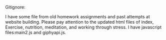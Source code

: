 Gitignore:

I have some file from old homework assignments and past attempts at website building. Please pay attention to the updated html files of index, Exercise, nutrition, meditation, and working through stress. I have javascript files:main2.js and giphyapi.js.